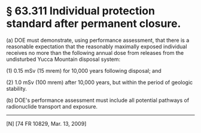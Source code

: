 # § 63.311   Individual protection standard after permanent closure.

(a) DOE must demonstrate, using performance assessment, that there is a reasonable expectation that the reasonably maximally exposed individual receives no more than the following annual dose from releases from the undisturbed Yucca Mountain disposal system:


(1) 0.15 mSv (15 mrem) for 10,000 years following disposal; and


(2) 1.0 mSv (100 mrem) after 10,000 years, but within the period of geologic stability.


(b) DOE's performance assessment must include all potential pathways of radionuclide transport and exposure.



---

[N] [74 FR 10829, Mar. 13, 2009]




